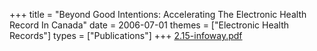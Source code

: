 +++
title = "Beyond Good Intentions: Accelerating The Electronic Health Record In Canada"
date = 2006-07-01
themes = ["Electronic Health Records"]
types = ["Publications"]
+++
[2.15-infoway.pdf](/files/2.15-infoway.pdf)
